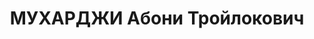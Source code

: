 ---
title: МУХАРДЖИ Абони Тройлокович
description: 'Род. в 1891, Индия, г. Джабалпур, индус, обр.: высшее, член ВКП(б).
  Проживал: Москва, Большой Гнездниковский пер., д. 10. Профессор исторического факультета
  МГУ

  Арестован 02.06.1937. Обв.: шпионаж. Приговор: ВК ВС СССР, 28.10.1937 – ВМН. Расстрелян
  28.10.1937, г.Москва.

  Реабилитирован ВК ВС СССР май 1956'
---
